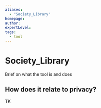 ```yaml
---
aliases:
  - "Society_Library"
homepage: 
author: 
expertLevel: 
tags:
  - tool
---
```

# Society_Library

Brief on what the tool is and does 

## How does it relate to privacy?

TK 

